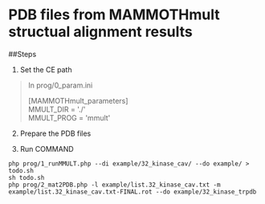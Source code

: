 PDB files from MAMMOTHmult structual alignment results
=============================================

##Steps

1. Set the CE path
  >In prog/0_param.ini   
  >  
  >[MAMMOTHmult_parameters]  
  >MMULT_DIR = './'  
  >MMULT_PROG = 'mmult'  

2. Prepare the PDB files

3. Run COMMAND
  ```
  php prog/1_runMMULT.php --di example/32_kinase_cav/ --do example/ > todo.sh
  sh todo.sh
  php prog/2_mat2PDB.php -l example/list.32_kinase_cav.txt -m example/list.32_kinase_cav.txt-FINAL.rot --do example/32_kinase_trpdb
  ```

